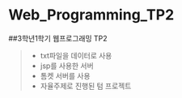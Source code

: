 # Web_Programming_TP2
##3학년1학기 웹프로그래밍 TP2

>- txt파일을 데이터로 사용
>- jsp를 사용한 서버
>- 톰켓 서버를 사용
>- 자율주제로 진행된 텀 프로젝트

